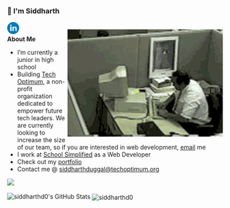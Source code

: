<h3 title="Title"> 👋 I'm Siddharth</h3>

<a href="https://www.linkedin.com/in/siddharth-duggal/">
  <img style="color: blue;" align="left" alt="Siddharths's LinkedIn" width="28px" src="./linkedin.svg" />
</a>
<br />

  <img align="right" alt="GIF" src="./madman.gif" alt="me when my code doesnt work" />

**About Me**
-  I’m currently a junior in high school
-  Building [Tech Optimum](https://github.com/TechOptimum), a non-profit organization dedicated to empower future tech leaders. We are currently looking to increase the size of our team, so if you are interested in web development, [email](mailto:siddharthduggal@techoptimum.org) me
-  I work at [School Simplified](https://schoolsimplified.org) as a Web Developer 
-  Check out my [portfolio](https://siddharthduggal.com)
-  Contact me @ [siddharthduggal@techoptimum.org](mailto:siddharthduggal@techoptimum.org)

![](https://visitor-badge.glitch.me/badge?page_id=siddharthd0)

<img src="https://github-readme-stats.vercel.app/api?username=siddharthd0&show_icons=true&hide_border=true&count_private=true&theme=shades-of-purple&icon_color=fad000" alt="siddharthd0's GitHub Stats">
<img align="center" src="https://github-readme-streak-stats.herokuapp.com/?user=siddharthd0&count_private=true&theme=radical" alt="siddharthd0" />

